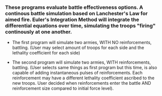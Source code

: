 ### These programs evaluate battle effectiveness options. A continous battle simulation based on Lanchester's Law for aimed fire. Euler's Integration Method will integrate the differential equations over time, simulating the troops "firing" continously at one another.

- The first program will simulate two armies, WITH NO reinforcements, battling. (User may select amount of troops for each side and the lethality coefficient for each side)

- The second program will simulate two armies,  WITH reinforcements, battling. (User selects same things as first program but this time, is also capable of adding
instantaneous pulses of reinforcements. Each reinforcement may have a different lethality coefficient ascribed to the new troops. User decided when reinforcements enter the battle
AND reinforcement size compared to initial force level).
